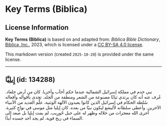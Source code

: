 # Key Terms (Biblica)

## License Information

**Key Terms (Biblica)** is based on and adapted from: _Biblica Bible Dictionary_, [Biblica, Inc.](https://www.biblica.com/), 2023, which is licensed under a [CC BY-SA 4.0 license](https://creativecommons.org/licenses/by-sa/4.0/legalcode.en).

This markdown version (created `2025-10-20`) is provided under the same license.



--------------------------------

## إِيلِيَّا (id: 134288)

نبي خدم في مملكة إسرائيل الشمالية عندما حكم أخآب وأخزيا. كان من أرض جلعاد. عُرف عنه أنه كان يرتدي ثيابًا مصنوعة من الشعر ومنطقة من الجلد. تحدى بأقواله وأفعاله سُلطة الحكام في إسرائيل الذين كانوا يعبدون الآلهة الوثنية. علَّم العديد من الأنبياء الآخرين. وأعطى سلطانه لأليشع ليكون نبيًا من بعده. كان إيليا مثل موسى في نواحٍ كثيرة. أجرى الله معجزات من خلاله وظهر له على جبل حُورِيب. لم يمت إيليا بل صعد إلى السماء في ريح قوية. لم يجد أحد جسده أبدًا.


